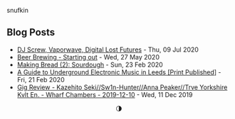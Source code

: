 snufkin

## Blog Posts
<!-- blog starts -->
* [DJ Screw, Vaporwave, Digital Lost Futures](https://snufk.in/blog/vaporwave.html) - Thu, 09 Jul 2020
* [Beer Brewing - Starting out](https://snufk.in/blog/beer-1.html) - Wed, 27 May 2020
* [Making Bread (2): Sourdough](https://snufk.in/blog/bread-making-2.html) - Sun, 23 Feb 2020
* [A Guide to Underground Electronic Music in Leeds [Print Published]](https://snufk.in/blog/guide-to-music-leeds.html) - Fri, 21 Feb 2020
* [Gig Review - Kazehito Seki//Sw1n-Hunter//Anna Peaker//Trve Yorkshire Kvlt En. - Wharf Chambers - 2019-12-10](https://snufk.in/blog/gigreview-2019-12-10.html) - Wed, 11 Dec 2019
<!-- blog ends -->

<p align="center">
<!-- moon starts -->
🌗
<!-- moon ends -->
</p>
